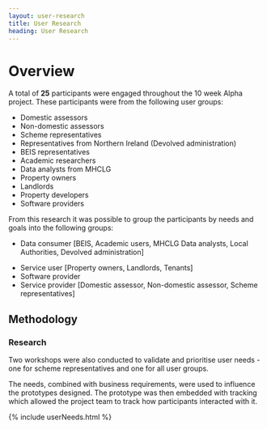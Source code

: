 ```yaml
---
layout: user-research
title: User Research
heading: User Research
---
```


# Overview

A total of **25** participants were engaged throughout the 10 week Alpha project. These participants were from the following user groups:

* Domestic assessors
* Non-domestic assessors
* Scheme representatives
* Representatives from Northern Ireland (Devolved administration)
* BEIS representatives
* Academic researchers
* Data analysts from MHCLG
* Property owners
* Landlords
* Property developers
* Software providers

From this research it was possible to group the participants by needs and goals into the following groups:

  * Data consumer [BEIS, Academic users, MHCLG Data analysts, Local Authorities, Devolved administration]
 <!--  <img src="mhclg-epc-alpha/team-site/content/user-research/EPC Research artefacts - Data consumer - user journey (1)-3.pdf"> -->
  * Service user [Property owners, Landlords, Tenants]
  * Software provider
  * Service provider [Domestic assessor, Non-domestic assessor, Scheme representatives]


## Methodology
### Research
Two workshops were also conducted to validate and prioritise user needs - one for scheme representatives and one for all user groups.


The needs, combined with business requirements, were used to influence the prototypes designed.  The prototype was then embedded with tracking which allowed the project team to track how participants interacted with it.



{% include userNeeds.html %}





